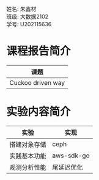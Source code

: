 姓名: 朱鑫材  
班级: 大数据2102  
学号: U202115636

# 课程报告简介

| 课题        |
| ------------ |
|Cuckoo driven way|

# 实验内容简介

| 实验         | 实现       |
| ------------ | ---------- |
| 搭建对象存储 | ceph       |
| 实践基本功能 | aws-sdk-go |
| 观测分析性能 | 尾延迟优化 |
